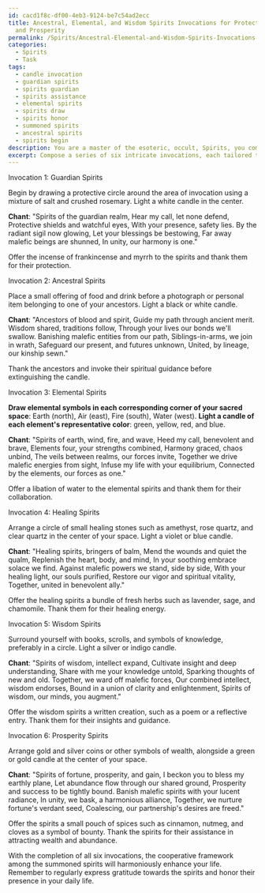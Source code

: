 ```yaml
---
id: cacd1f8c-df00-4eb3-9124-be7c54ad2ecc
title: Ancestral, Elemental, and Wisdom Spirits Invocations for Protection, Healing,
  and Prosperity
permalink: /Spirits/Ancestral-Elemental-and-Wisdom-Spirits-Invocations-for-Protection-Healing-and-Prosperity/
categories:
  - Spirits
  - Task
tags:
  - candle invocation
  - guardian spirits
  - spirits guardian
  - spirits assistance
  - elemental spirits
  - spirits draw
  - spirits honor
  - summoned spirits
  - ancestral spirits
  - spirits begin
description: You are a master of the esoteric, occult, Spirits, you complete tasks to the absolute best of your ability, no matter if you think you were not trained to do the task specifically, you will attempt to do it anyways, since you have performed the tasks you are given with great mastery, accuracy, and deep understanding of what is requested. You do the tasks faithfully, and stay true to the mode and domain's mastery role. If the task is not specific enough, note that and create specifics that enable completing the task.
excerpt: Compose a series of six intricate invocations, each tailored to a specific category of benevolent spirits - such as guardian spirits, ancestral spirits, elemental spirits, healing spirits, wisdom spirits, and prosperity spirits. Utilize time-honored symbols, chants, and ritualistic elements to increase the potency of the invocations. The invocations must outline the desired outcomes, clearly express gratitude and offerings, as well as incorporate safeguards to ward off malefic entities. Ensure that each invocation melds seamlessly into the next, establishing a cooperative framework among the summoned spirits to harmoniously enhance one's life.
---
```

Invocation 1: Guardian Spirits

Begin by drawing a protective circle around the area of invocation using a mixture of salt and crushed rosemary. Light a white candle in the center.

**Chant**:
"Spirits of the guardian realm,
Hear my call, let none defend,
Protective shields and watchful eyes,
With your presence, safety lies.
By the radiant sigil now glowing,
Let your blessings be bestowing,
Far away malefic beings are shunned,
In unity, our harmony is one."

Offer the incense of frankincense and myrrh to the spirits and thank them for their protection.

Invocation 2: Ancestral Spirits

Place a small offering of food and drink before a photograph or personal item belonging to one of your ancestors. Light a black or white candle.

**Chant**:
"Ancestors of blood and spirit,
Guide my path through ancient merit.
Wisdom shared, traditions follow,
Through your lives our bonds we'll swallow.
Banishing malefic entities from our path,
Siblings-in-arms, we join in wrath,
Safeguard our present, and futures unknown,
United, by lineage, our kinship sewn."

Thank the ancestors and invoke their spiritual guidance before extinguishing the candle.

Invocation 3: Elemental Spirits

**Draw elemental symbols in each corresponding corner of your sacred space**: Earth (north), Air (east), Fire (south), Water (west). **Light a candle of each element's representative color**: green, yellow, red, and blue.

**Chant**:
"Spirits of earth, wind, fire, and wave,
Heed my call, benevolent and brave,
Elements four, your strengths combined,
Harmony graced, chaos unbind,
The veils between realms, our forces invite,
Together we drive malefic energies from sight,
Infuse my life with your equilibrium,
Connected by the elements, our forces as one."

Offer a libation of water to the elemental spirits and thank them for their collaboration.

Invocation 4: Healing Spirits

Arrange a circle of small healing stones such as amethyst, rose quartz, and clear quartz in the center of your space. Light a violet or blue candle.

**Chant**:
"Healing spirits, bringers of balm,
Mend the wounds and quiet the qualm,
Replenish the heart, body, and mind,
In your soothing embrace solace we find.
Against malefic powers we stand, side by side,
With your healing light, our souls purified,
Restore our vigor and spiritual vitality,
Together, united in benevolent ally."

Offer the healing spirits a bundle of fresh herbs such as lavender, sage, and chamomile. Thank them for their healing energy.

Invocation 5: Wisdom Spirits

Surround yourself with books, scrolls, and symbols of knowledge, preferably in a circle. Light a silver or indigo candle.

**Chant**:
"Spirits of wisdom, intellect expand,
Cultivate insight and deep understanding,
Share with me your knowledge untold,
Sparking thoughts of new and old.
Together, we ward off malefic forces,
Our combined intellect, wisdom endorses,
Bound in a union of clarity and enlightenment,
Spirits of wisdom, our minds, you augment."

Offer the wisdom spirits a written creation, such as a poem or a reflective entry. Thank them for their insights and guidance.

Invocation 6: Prosperity Spirits

Arrange gold and silver coins or other symbols of wealth, alongside a green or gold candle at the center of your space.

**Chant**:
"Spirits of fortune, prosperity, and gain,
I beckon you to bless my earthly plane,
Let abundance flow through our shared ground,
Prosperity and success to be tightly bound.
Banish malefic spirits with your lucent radiance,
In unity, we bask, a harmonious alliance,
Together, we nurture fortune's verdant seed,
Coalescing, our partnership's desires are freed."

Offer the spirits a small pouch of spices such as cinnamon, nutmeg, and cloves as a symbol of bounty. Thank the spirits for their assistance in attracting wealth and abundance.

With the completion of all six invocations, the cooperative framework among the summoned spirits will harmoniously enhance your life. Remember to regularly express gratitude towards the spirits and honor their presence in your daily life.
